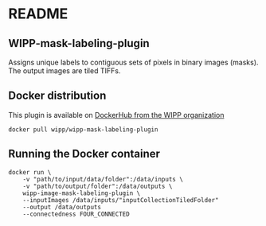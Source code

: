 # README

## WIPP-mask-labeling-plugin

Assigns unique labels to contiguous sets of pixels in binary images (masks). The output images are tiled TIFFs.

## Docker distribution

This plugin is available on [DockerHub from the WIPP organization](https://hub.docker.com/r/wipp/wipp-mask-labeling-plugin)
```shell
docker pull wipp/wipp-mask-labeling-plugin
```

## Running the Docker container

```shell
docker run \
    -v "path/to/input/data/folder":/data/inputs \
    -v "path/to/output/folder":/data/outputs \
    wipp-image-mask-labeling-plugin \
    --inputImages /data/inputs/"inputCollectionTiledFolder"  
    --output /data/outputs
    --connectedness FOUR_CONNECTED
 ```   
